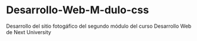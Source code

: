 # Desarrollo-Web-M-dulo-css
Desarrollo del sitio fotogáfico del segundo módulo del curso Desarrollo Web de Next University

